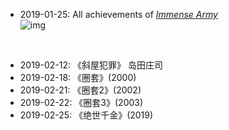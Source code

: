 * 2019-01-25: All achievements of [_Immense Army_](https://www.kongregate.com/games/martinirosso/immense-army)  
  ![img](/figure/achievements/immense_army.png "immense_army")

<br>

* 2019-02-12: 《斜屋犯罪》 岛田庄司  
* 2019-02-18: 《圈套》(2000)
* 2019-02-21: 《圈套2》(2002)
* 2019-02-22: 《圈套3》(2003)
* 2019-02-25: 《绝世千金》(2019)
